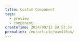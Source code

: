 ```yaml
---
title: Custom Component
tags:
  - preview
  - component
createTime: 2024/09/13 09:53:34
permalink: /en/article/wav4f0uh/
---
```


<CustomComponent />
